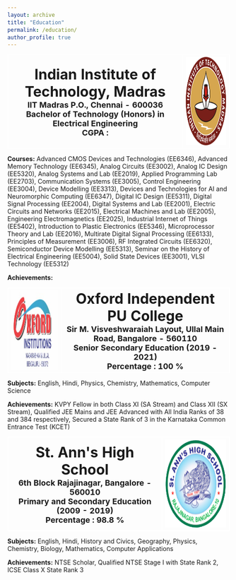 ```yaml
---
layout: archive
title: "Education"
permalink: /education/
author_profile: true
---
```

<head>
<style>
table, th, td {
  border: 1px solid white;
  border-collapse: collapse;
}
</style>
</head>

<table>
<tr>
<th align="center">
<font size="6"><b>Indian Institute of Technology, Madras</b></font><br/>
<font size="4"> IIT Madras P.O., Chennai - 600036 </font><br/>
<font size="4"> Bachelor of Technology (Honors) in Electrical Engineering </font><br/>
<font size="4"> CGPA :  </font><br/>
</th>
<th>
<center>
<img src="/images/IITM.png" alt="IITM" style="width: 200px; height: 200px;"> 
</center>
</th>
</tr>
</table>

**Courses:** Advanced CMOS Devices and Technologies (EE6346), Advanced Memory Technology (EE6345), Analog Circuits (EE3002), Analog IC Design (EE5320), Analog Systems and Lab (EE2019), Applied Programming Lab (EE2703), Communication Systems (EE3005), Control Engineering (EE3004), Device Modelling (EE3313), Devices and Technologies for AI and Neuromorphic Computing (EE6347), Digital IC Design (EE5311), Digital Signal Processing (EE2004), Digital Systems and Lab (EE2001), Electric Circuits and Networks (EE2015), Electrical Machines and Lab (EE2005), Engineering Electromagnetics (EE2025), Industrial Internet of Things (EE5402), Introduction to Plastic Electronics (EE5346), Microprocessor Theory and Lab (EE2016), Multirate Digital Signal Processing (EE6133), Principles of Measurement (EE3006), RF Integrated Circuits (EE6320), Semiconductor Device Modelling (EE5313), Seminar on the History of Electrical Engineering (EE5004), Solid State Devices (EE3001), VLSI Technology (EE5312)

**Achievements:** 

<table>
<tr>
<th>
<center>
<img src="/images/OxfordPU.png" alt="Oxford PU" style="width: 250px; height: 180px;"> 
</center>
</th>
<th align="center">
<font size="6"><b>Oxford Independent PU College</b></font><br/>
<font size="4"> Sir M. Visveshwaraiah Layout, Ullal Main Road, Bangalore - 560110 </font><br/>
<font size="4"> Senior Secondary Education  (2019 - 2021) </font><br/>
<font size="4"> Percentage : 100 % </font><br/>
</th>
</tr>
</table>

**Subjects:** English, Hindi, Physics, Chemistry, Mathematics, Computer Science 

**Achievements:** KVPY Fellow in both Class XI (SA Stream) and Class XII (SX Stream), Qualified JEE Mains and JEE Advanced with All India Ranks of 38 and 384 respectively, Secured a State Rank of 3 in the Karnataka Common Entrance Test (KCET)

<table>
<tr>
<th align="center">
<font size="6"><b>St. Ann's High School</b></font><br/>
<font size="4"> 6th Block Rajajinagar, Bangalore - 560010 </font><br/>
<font size="4"> Primary and Secondary Education (2009 - 2019) </font><br/>
<font size="4"> Percentage : 98.8 % </font><br/>
</th>
<th>
<center>
<img src="/images/StAnns.png" alt="St.Anns" style="width: 200px; height: 200px;"> 
</center>
</th>
</tr>
</table>

**Subjects:** English, Hindi, History and Civics, Geography, Physics, Chemistry, Biology, Mathematics, Computer Applications

**Achievements:** NTSE Scholar, Qualified NTSE Stage I with State Rank 2, ICSE Class X State Rank 3